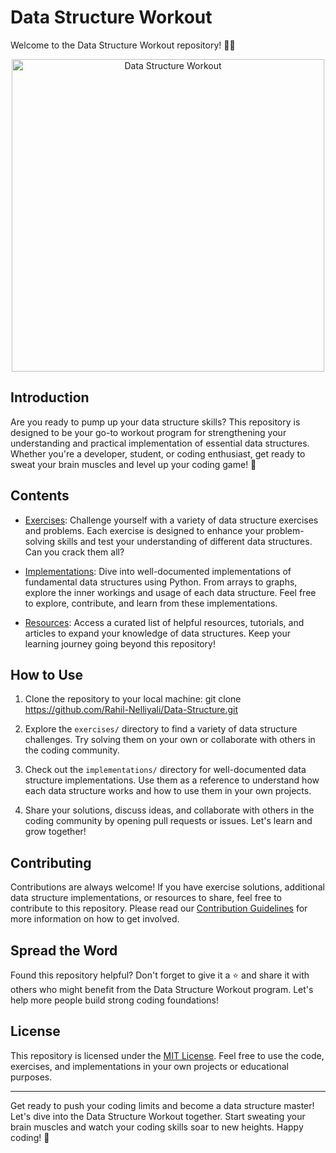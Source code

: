 # Data Structure Workout

Welcome to the Data Structure Workout repository! 🏋️‍♂️

<p align="center">
  <img src="workout.jpg" alt="Data Structure Workout" width="500">
</p>

## Introduction

Are you ready to pump up your data structure skills? This repository is designed to be your go-to workout program for strengthening your understanding and practical implementation of essential data structures. Whether you're a developer, student, or coding enthusiast, get ready to sweat your brain muscles and level up your coding game! 💪

## Contents

- [Exercises](exercises/): Challenge yourself with a variety of data structure exercises and problems. Each exercise is designed to enhance your problem-solving skills and test your understanding of different data structures. Can you crack them all?

- [Implementations](implementations/): Dive into well-documented implementations of fundamental data structures using Python. From arrays to graphs, explore the inner workings and usage of each data structure. Feel free to explore, contribute, and learn from these implementations.

- [Resources](resources.md): Access a curated list of helpful resources, tutorials, and articles to expand your knowledge of data structures. Keep your learning journey going beyond this repository!

## How to Use

1. Clone the repository to your local machine:
git clone https://github.com/Rahil-Nelliyali/Data-Structure.git


2. Explore the `exercises/` directory to find a variety of data structure challenges. Try solving them on your own or collaborate with others in the coding community.

3. Check out the `implementations/` directory for well-documented data structure implementations. Use them as a reference to understand how each data structure works and how to use them in your own projects.

4. Share your solutions, discuss ideas, and collaborate with others in the coding community by opening pull requests or issues. Let's learn and grow together!

## Contributing

Contributions are always welcome! If you have exercise solutions, additional data structure implementations, or resources to share, feel free to contribute to this repository. Please read our [Contribution Guidelines](CONTRIBUTING.md) for more information on how to get involved.

## Spread the Word

Found this repository helpful? Don't forget to give it a ⭐️ and share it with others who might benefit from the Data Structure Workout program. Let's help more people build strong coding foundations!

## License

This repository is licensed under the [MIT License](LICENSE). Feel free to use the code, exercises, and implementations in your own projects or educational purposes.

---

Get ready to push your coding limits and become a data structure master! Let's dive into the Data Structure Workout together. Start sweating your brain muscles and watch your coding skills soar to new heights. Happy coding! 🚀

